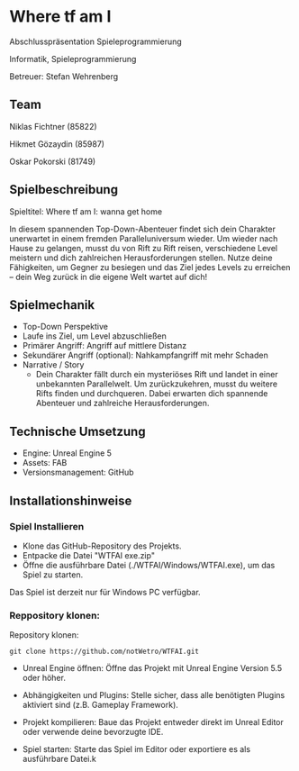 # Where tf am I
Abschlusspräsentation Spieleprogrammierung

Informatik, Spieleprogrammierung

Betreuer: Stefan Wehrenberg

## Team
Niklas Fichtner (85822)

Hikmet Gözaydin (85987)

Oskar Pokorski (81749)

## Spielbeschreibung
Spieltitel: Where tf am I: wanna get home

In diesem spannenden Top-Down-Abenteuer findet sich dein Charakter unerwartet in einem fremden Paralleluniversum wieder. Um wieder nach Hause zu gelangen, musst du von Rift zu Rift reisen, verschiedene Level meistern und dich zahlreichen Herausforderungen stellen. Nutze deine Fähigkeiten, um Gegner zu besiegen und das Ziel jedes Levels zu erreichen – dein Weg zurück in die eigene Welt wartet auf dich!

## Spielmechanik
- Top-Down Perspektive
- Laufe ins Ziel, um Level abzuschließen
- Primärer Angriff: Angriff auf mittlere Distanz
- Sekundärer Angriff (optional): Nahkampfangriff mit mehr Schaden
- Narrative / Story
    - Dein Charakter fällt durch ein mysteriöses Rift und landet in einer unbekannten Parallelwelt. Um zurückzukehren, musst du weitere Rifts finden und durchqueren. Dabei erwarten dich spannende Abenteuer und zahlreiche Herausforderungen.

## Technische Umsetzung
- Engine: Unreal Engine 5
- Assets: FAB
- Versionsmanagement: GitHub

## Installationshinweise
### Spiel Installieren
- Klone das GitHub-Repository des Projekts.
- Entpacke die Datei "WTFAI exe.zip"
- Öffne die ausführbare Datei (./WTFAI/Windows/WTFAI.exe), um das Spiel zu starten.


Das Spiel ist derzeit nur für Windows PC verfügbar.

### Reppository klonen:
Repository klonen:

```
git clone https://github.com/notWetro/WTFAI.git
```
- Unreal Engine öffnen:
Öffne das Projekt mit Unreal Engine Version 5.5 oder höher.

- Abhängigkeiten und Plugins:
Stelle sicher, dass alle benötigten Plugins aktiviert sind (z.B. Gameplay Framework).

- Projekt kompilieren:
Baue das Projekt entweder direkt im Unreal Editor oder verwende deine bevorzugte IDE.

- Spiel starten:
Starte das Spiel im Editor oder exportiere es als ausführbare Datei.k
